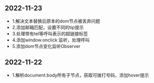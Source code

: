 ## 2022-11-23

- 1.解决文本替换后原本的dom节点被丢弃问题
- 2.添加邮箱匹配，设置不同的tip提示
- 3.处理带有tel等呼叫表示的超链接标签
- 4.添加window.onclick 监听，处理呼叫
- 5.添加dom节点变化监听Observer

## 2022-11-22

- 1.解析document.body所有子节点，获取可拨打号码，添加hover提示
